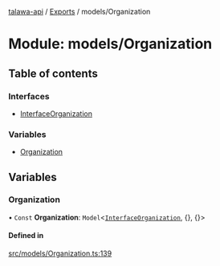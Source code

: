 [talawa-api](../README.md) / [Exports](../modules.md) / models/Organization

# Module: models/Organization

## Table of contents

### Interfaces

- [InterfaceOrganization](../interfaces/models_Organization.InterfaceOrganization.md)

### Variables

- [Organization](models_Organization.md#organization)

## Variables

### Organization

• `Const` **Organization**: `Model`<[`InterfaceOrganization`](../interfaces/models_Organization.InterfaceOrganization.md), {}, {}\>

#### Defined in

[src/models/Organization.ts:139](https://github.com/Nitya-Pasrija/talawa-api/blob/d3a6af9/src/models/Organization.ts#L139)
